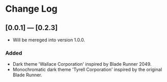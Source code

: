 # Change Log

## [0.0.1] — [0.2.3]
- Will be mereged into version 1.0.0.
### Added
- Dark theme 'Wallace Corporation' inspired by Blade Runner 2049.
- Monochromatic dark theme 'Tyrell Corporation' inspired by the original Blade Runner.
